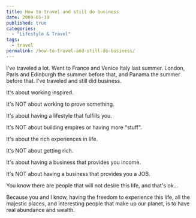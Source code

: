 ```yaml
---
title: How to travel and still do business
date: 2009-05-19
published: true
categories:
  - "Lifestyle & Travel"
tags:
  - travel
permalink: /how-to-travel-and-still-do-business/
---
```

I've traveled a lot. Went to France and Venice Italy last summer. London, Paris and Edinburgh the summer before that, and Panama the summer before that. I've traveled and still did business.

It's about working inspired.

It's NOT about working to prove something.

It's about having a lifestyle that fulfills you.

It's NOT about building empires or having more "stuff".

It's about the rich experiences in life.

It's NOT about getting rich.

It's about having a business that provides you income.

It's NOT about having a business that provides you a JOB.

You know there are people that will not desire this life, and that's ok...

Because you and I know, having the freedom to experience this life, all the majestic places, and interesting people that make up our planet, is to have real abundance and wealth.